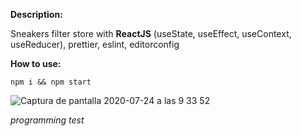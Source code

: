 **Description:**

Sneakers filter store with **ReactJS** (useState, useEffect, useContext, useReducer), prettier, eslint, editorconfig

**How to use:**

`npm i && npm start`

![Captura de pantalla 2020-07-24 a las 9 33 52](https://user-images.githubusercontent.com/6061416/88370718-e3439d80-cd92-11ea-8c57-f6082d0cbad9.png)

_programming test_
